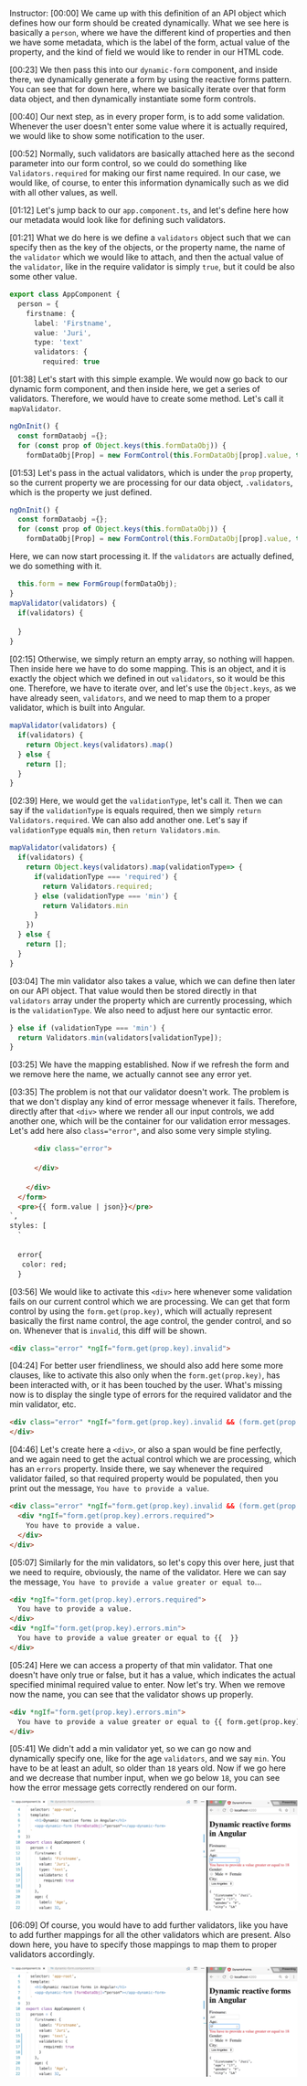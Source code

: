 Instructor: [00:00] We came up with this definition of an API object which defines how our form should be created dynamically. What we see here is basically a `person`, where we have the different kind of properties and then we have some metadata, which is the label of the form, actual value of the property, and the kind of field we would like to render in our HTML code.

[00:23] We then pass this into our `dynamic-form` component, and inside there, we dynamically generate a form by using the reactive forms pattern. You can see that for down here, where we basically iterate over that form data object, and then dynamically instantiate some form controls.

[00:40] Our next step, as in every proper form, is to add some validation. Whenever the user doesn't enter some value where it is actually required, we would like to show some notification to the user.

[00:52] Normally, such validators are basically attached here as the second parameter into our form control, so we could do something like `Validators.required` for making our first name required. In our case, we would like, of course, to enter this information dynamically such as we did with all other values, as well.

[01:12] Let's jump back to our `app.component.ts`, and let's define here how our metadata would look like for defining such validators.

[01:21] What we do here is we define a `validators` object such that we can specify then as the key of the objects, or the property name, the name of the `validator` which we would like to attach, and then the actual value of the `validator`, like in the require validator is simply `true`, but it could be also some other value.

```ts
export class AppComponent {
  person = {
    firstname: {
      label: 'Firstname',  
      value: 'Juri',
      type: 'text'
      validators: {
        required: true
```

[01:38] Let's start with this simple example. We would now go back to our dynamic form component, and then inside here, we get a series of validators. Therefore, we would have to create some method. Let's call it `mapValidator`.

```ts
ngOnInit() {
  const formDataobj ={};
  for (const prop of Object.keys(this.formDataObj)) {
    formDataObj[Prop] = new FormControl(this.FormDataObj[prop].value, this.mapValidator();                
```

[01:53] Let's pass in the actual validators, which is under the `prop` property, so the current property we are processing for our data object, `.validators`, which is the property we just defined. 

```ts
ngOnInit() {
  const formDataobj ={};
  for (const prop of Object.keys(this.formDataObj)) {
    formDataObj[Prop] = new FormControl(this.FormDataObj[prop].value, this.mapValidator(this.formDataObj[prop].validators));
```      

Here, we can now start processing it. If the `validators` are actually defined, we do something with it.

```ts
  this.form = new FormGroup(formDataObj);
}
mapValidator(validators) {
  if(validators) {

  }
}
```

[02:15] Otherwise, we simply return an empty array, so nothing will happen. Then inside here we have to do some mapping. This is an object, and it is exactly the object which we defined in out `validators`, so it would be this one. Therefore, we have to iterate over, and let's use the `Object.keys`, as we have already seen, `validators`, and we need to map them to a proper validator, which is built into Angular.

```ts
mapValidator(validators) {
  if(validators) {
    return Object.keys(validators).map()
  } else {  
    return [];
  }
}
```

[02:39] Here, we would get the `validationType`, let's call it. Then we can say if the `validationType` is equals required, then we simply `return Validators.required`. We can also add another one. Let's say if `validationType` equals `min`, then `return Validators.min`.

```ts
mapValidator(validators) {
  if(validators) {
    return Object.keys(validators).map(validationType=> {
      if(validationType === 'required') {
        return Validators.required;
      } else (validationType === 'min') {
        return Validators.min  
      }      
    })
  } else {  
    return [];
  }
}
```

[03:04] The min validator also takes a value, which we can define then later on our API object. That value would then be stored directly in that `validators` array under the property which are currently processing, which is the `validationType`. We also need to adjust here our syntactic error.

```ts
} else if (validationType === 'min') {
  return Validators.min(validators[validationType]); 
}      
```

[03:25] We have the mapping established. Now if we refresh the form and we remove here the name, we actually cannot see any error yet.

[03:35] The problem is not that our validator doesn't work. The problem is that we don't display any kind of error message whenever it fails. Therefore, directly after that `<div>` where we render all our input controls, we add another one, which will be the container for our validation error messages. Let's add here also `class="error"`, and also some very simple styling.

```html
      <div class="error">

      </div>

    </div>
  </form>
  <pre>{{ form.value | json}}</pre>
`,
styles: [
  `

  error{
   color: red;
  }              
```

[03:56] We would like to activate this `<div>` here whenever some validation fails on our current control which we are processing. We can get that form control by using the `form.get(prop.key)`, which will actually represent basically the first name control, the age control, the gender control, and so on. Whenever that is `invalid`, this diff will be shown.

```html
<div class="error" *ngIf="form.get(prop.key).invalid">
```

[04:24] For better user friendliness, we should also add here some more clauses, like to activate this also only when the `form.get(prop.key)`, has been interacted with, or it has been touched by the user. What's missing now is to display the single type of errors for the required validator and the min validator, etc.

```html
<div class="error" *ngIf="form.get(prop.key).invalid && (form.get(prop.key).dirty || form.get(prop.key)">
</div>
```

[04:46] Let's create here a `<div>`, or also a span would be fine perfectly, and we again need to get the actual control which we are processing, which has an `errors` property. Inside there, we say whenever the required validator failed, so that required property would be populated, then you print out the message, `You have to provide a value`.

```html
<div class="error" *ngIf="form.get(prop.key).invalid && (form.get(prop.key).dirty || form.get(prop.key)">
  <div *ngIf="form.get(prop.key).errors.required">
    You have to provide a value.
  </div>  
</div>
```

[05:07] Similarly for the min validators, so let's copy this over here, just that we need to require, obviously, the name of the validator. Here we can say the message, `You have to provide a value greater or equal to`...

```html
<div *ngIf="form.get(prop.key).errors.required">
  You have to provide a value.
</div>
<div *ngIf="form.get(prop.key).errors.min">
  You have to provide a value greater or equal to {{  }}
</div>
```

[05:24] Here we can access a property of that min validator. That one doesn't have only true or false, but it has a value, which indicates the actual specified minimal required value to enter. Now let's try. When we remove now the name, you can see that the validator shows up properly.

```html
<div *ngIf="form.get(prop.key).errors.min">
  You have to provide a value greater or equal to {{ form.get(prop.key).errors.min.min }}
</div>       
```

[05:41] We didn't add a min validator yet, so we can go now and dynamically specify one, like for the age `validators`, and we say `min`. You have to be at least an adult, so older than `18` years old. Now if we go here and we decrease that number input, when we go below `18`, you can see how the error message gets correctly rendered on our form. 

![Value Error Message](../images/add-validation-to-dynamic-forms-in-angular-value-error-message.png)

[06:09] Of course, you would have to add further validators, like you have to add further mappings for all the other validators which are present. Also down here, you have to specify those mappings to map them to proper validators accordingly.

![Value Error Message](../images/add-validation-to-dynamic-forms-in-angular-value-error-message.png)
